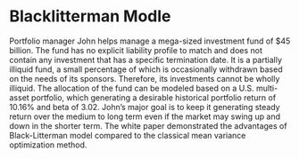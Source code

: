 # Blacklitterman Modle

Portfolio manager John helps manage a mega-sized investment fund of $45 billion. The fund has no explicit liability profile to match and does not contain any investment that has a specific termination date. It is a partially illiquid fund, a small percentage of which is occasionally withdrawn based on the needs of its sponsors. Therefore, its investments cannot be wholly illiquid. The allocation of the fund can be modeled based on a U.S. multi-asset portfolio, which generating a desirable historical portfolio return of 10.16% and beta of 3.02.  John’s major goal is to keep it generating steady return over the medium to long term even if the market may swing up and down in the shorter term. The white paper demonstrated the advantages of Black-Litterman model compared to the classical mean variance optimization method.
